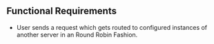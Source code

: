 ## Functional Requirements
- User sends a request which gets routed to configured instances of another server in an Round Robin Fashion.
